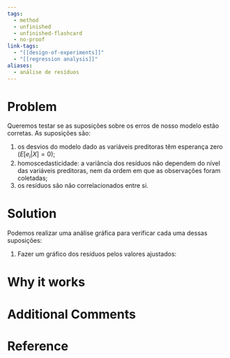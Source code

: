 ```yaml
---
tags:
  - method
  - unfinished
  - unfinished-flashcard
  - no-proof
link-tags:
  - "[[design-of-experiments]]"
  - "[[regression analysis]]"
aliases:
  - análise de resíduos
---
```

# Problem
Queremos testar se as suposições sobre os erros de nosso modelo estão corretas. As suposições são:
1. os desvios do modelo dado as variáveis preditoras têm esperança zero ($E[e_i | X] = 0$);
2. homoscedasticidade:  a variância dos resíduos não dependem do nível das variáveis preditoras, nem da ordem em que as observações foram coletadas;
3. os resíduos são não correlacionados entre si.
# Solution
Podemos realizar uma análise gráfica para verificar cada uma dessas suposições:
1. Fazer um gráfico dos resíduos pelos valores ajustados: 

# Why it works


# Additional Comments


# Reference





